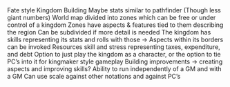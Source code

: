 ##
Fate style Kingdom Building
Maybe stats similar to pathfinder (Though less giant numbers)
World map divided into zones which can be free or under control of a kingdom
Zones have aspects & features tied to them describing the region
Can be subdivided if more detail is needed
The kingdom has skills representing its stats and rolls with those -> Aspects within its borders can be invoked
Resources skill and stress representing taxes, expenditure, and debt
Option to just play the kingdom as a character, or the option to tie PC’s into it for kingmaker style gameplay
Building improvements -> creating aspects and improving skills?
Ability to run independently of a GM and with a GM
Can use scale against other notations and against PC’s